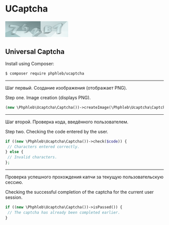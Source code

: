 UCaptcha
=====================

### ![CAPTCHA EXAMPLE](https://raw.githubusercontent.com/phphleb/ucaptcha/32af2717ccc99c7953751dc12f561210c51c1f82/resources/3d.png)
## Universal Captcha



 Install using Composer:
 ```bash
 $ composer require phphleb/ucaptcha
 ```
-----------------------------------------


Шаг первый. Создание изображения (отображает PNG).

Step one. Image creation (displays PNG).

 ```php
(new \Phphleb\Ucaptcha\Captcha())->createImage(\Phphleb\Ucaptcha\Captcha::TYPE_BASE);
 ```
-----------------------------------------

Шаг второй. Проверка кода, введённого пользователем.

Step two. Checking the code entered by the user.

 ```php
if ((new \Phphleb\Ucaptcha\Captcha())->check($code)) {
  // Characters entered correctly.
} else {
  // Invalid characters.
};
 ```

-----------------------------------------

Проверка успешного прохождения капчи за текущую пользовательскую сессию.

Checking the successful completion of the captcha for the current user session.

 ```php
if ((new \Phphleb\Ucaptcha\Captcha())->isPassed()) {
  // The captcha has already been completed earlier.
} 
 ```
